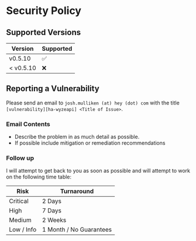 # Security Policy

## Supported Versions

| Version   | Supported          |
| --------- | ------------------ |
| v0.5.10   | :white_check_mark: |
| < v0.5.10 | :x:                |

## Reporting a Vulnerability

Please send an email to `josh.mulliken (at) hey (dot) com` with the title `[vulnerability][ha-wyzeapi] <Title of Issue>`.

### Email Contents
* Describe the problem in as much detail as possible.
* If possible include mitigation or remediation recommendations

### Follow up

I will attempt to get back to you as soon as possible and will attempt to work on the following time table:

| Risk       | Turnaround              |
| ---------- | ----------------------- |
| Critical   | 2 Days                  |
| High       | 7 Days                  |
| Medium     | 2 Weeks                 |
| Low / Info | 1 Month / No Guarantees |
